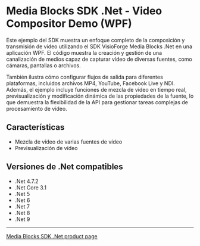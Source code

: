 # Media Blocks SDK .Net - Video Compositor Demo (WPF)

Este ejemplo del SDK muestra un enfoque completo de la composición y transmisión de vídeo utilizando el SDK VisioForge Media Blocks .Net en una aplicación WPF. El código muestra la creación y gestión de una canalización de medios capaz de capturar vídeo de diversas fuentes, como cámaras, pantallas o archivos.

También ilustra cómo configurar flujos de salida para diferentes plataformas, incluidos archivos MP4, YouTube, Facebook Live y NDI. Además, el ejemplo incluye funciones de mezcla de vídeo en tiempo real, previsualización y modificación dinámica de las propiedades de la fuente, lo que demuestra la flexibilidad de la API para gestionar tareas complejas de procesamiento de vídeo.

## Características

- Mezcla de vídeo de varias fuentes de vídeo
- Previsualización de vídeo

## Versiones de .Net compatibles

- .Net 4.7.2
- .Net Core 3.1
- .Net 5
- .Net 6
- .Net 7
- .Net 8
- .Net 9

---

[Media Blocks SDK .Net product page](https://www.visioforge.com/media-blocks-sdk)
